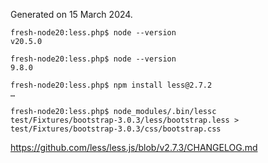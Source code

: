 Generated on 15 March 2024.

```
fresh-node20:less.php$ node --version
v20.5.0

fresh-node20:less.php$ node --version
9.8.0

fresh-node20:less.php$ npm install less@2.7.2
…

fresh-node20:less.php$ node_modules/.bin/lessc test/Fixtures/bootstrap-3.0.3/less/bootstrap.less > test/Fixtures/bootstrap-3.0.3/css/bootstrap.css
```

<https://github.com/less/less.js/blob/v2.7.3/CHANGELOG.md>
